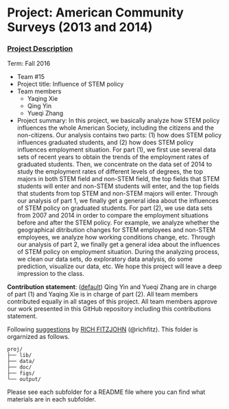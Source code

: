 # Project: American Community Surveys (2013 and 2014)
### [Project Description](doc/Project1_desc.md)

Term: Fall 2016

+ Team #15
+ Project title: Influence of STEM policy
+ Team members
	+ Yaqing Xie
	+ Qing Yin
	+ Yueqi Zhang
+ Project summary: In this project, we basically analyze how STEM policy influences the whole American Society, including the citizens and the non-citizens. Our analysis contains two parts: (1) how does STEM policy influences graduated students, and (2) how does STEM policy influences employment situation. For part (1), we first use several data sets of recent years to obtain the trends of the employment rates of graduated students. Then, we concentrate on the data set of 2014 to study the employment rates of different levels of degrees, the top majors in both STEM field and non-STEM field, the top fields that STEM students will enter and non-STEM students will enter, and the top fields that students from top STEM and non-STEM majors will enter. Through our analysis of part 1, we finally get a general idea about the influences of STEM policy on graduated students. For part (2), we use data sets from 2007 and 2014 in order to compare the employment situations before and after the STEM policy. For example, we analyze whether the geographical ditribution changes for STEM employees and non-STEM employees, we analyze how working conditions change, etc. Through our analysis of part 2, we finally get a general idea about the influences of STEM policy on employment situation. During the analyzing process, we clean our data sets, do exploratory data analysis, do some prediction, visualize our data, etc. We hope this project will leave a deep impression to the class.
	
**Contribution statement**: ([default](doc/a_note_on_contributions.md)) Qing Yin and Yueqi Zhang are in charge of part (1) and Yaqing Xie is in charge of part (2). All team members contributed equally in all stages of this project. All team members approve our work presented in this GitHub repository including this contributions statement. 

Following [suggestions](http://nicercode.github.io/blog/2013-04-05-projects/) by [RICH FITZJOHN](http://nicercode.github.io/about/#Team) (@richfitz). This folder is orgarnized as follows.

```
proj/
├── lib/
├── data/
├── doc/
├── figs/
└── output/
```

Please see each subfolder for a README file where you can find what materials are in each subfolder.

